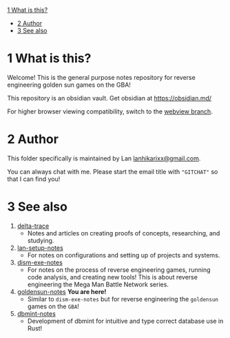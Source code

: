 
[1 What is this?](#1-what-is-this)
- [2 Author](#2-author)
- [3 See also](#3-see-also)


# 1 What is this?

Welcome! This is the general purpose notes repository for reverse engineering golden sun games on the GBA!

This repository is an obsidian vault. Get obsidian at https://obsidian.md/

For higher browser viewing compatibility, switch to the [webview branch](https://github.com/FutureFractal/goldensun-notes/tree/webview/lan).

# 2 Author

This folder specifically is maintained by Lan <lanhikarixx@gmail.com>. 

You can always chat with me. Please start the email title with `"GITCHAT"` so that I can find you!

# 3 See also

1. [delta-trace](https://github.com/delta-domain-rnd/delta-trace/tree/webview)
	- Notes and articles on creating proofs of concepts, researching, and studying.
2. [lan-setup-notes](https://github.com/LanHikari22/lan-setup-notes/tree/webview)
	- For notes on configurations and setting up of projects and systems.
3. [dism-exe-notes](https://github.com/dism-exe/dism-exe-notes/tree/webview/lan)
	- For notes on the process of reverse engineering games, running code analysis, and creating new tools! This is about reverse engineering the Mega Man Battle Network series.
4. [goldensun-notes](https://github.com/FutureFractal/goldensun-notes/tree/webview/lan) **You are here!**
	- Similar to `dism-exe-notes` but for reverse engineering the `goldensun` games on the `GBA`!
5. [dbmint-notes](https://github.com/dbmint/dbmint-notes/tree/webview)
	- Development of dbmint for intuitive and type correct database use in Rust!
